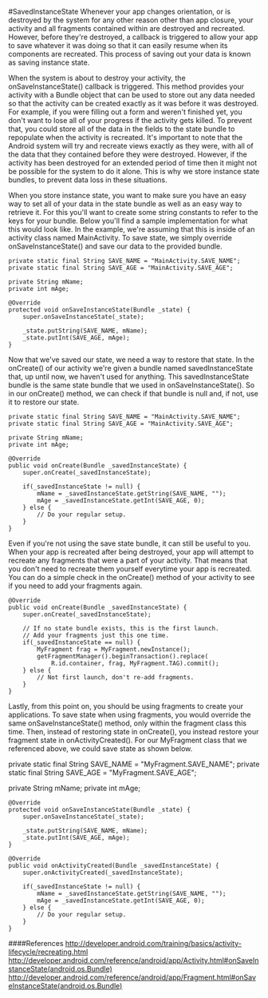 #SavedInstanceState
Whenever your app changes orientation, or is destroyed by the system for any other reason other than app closure, your activity and all fragments contained within are destroyed and recreated. However, before they're destroyed, a callback is triggered to allow your app to save whatever it was doing so that it can easily resume when its components are recreated. This process of saving out your data is known as saving instance state.

When the system is about to destroy your activity, the onSaveInstanceState() callback is triggered. This method provides your activity with a Bundle object that can be used to store out any data needed so that the activity can be created exactly as it was before it was destroyed. For example, if you were filling out a form and weren't finished yet, you don't want to lose all of your progress if the activity gets killed. To prevent that, you could store all of the data in the fields to the state bundle to repopulate when the activity is recreated. It's important to note that the Android system will try and recreate views exactly as they were, with all of the data that they contained before they were destroyed. However, if the activity has been destroyed for an extended period of time then it might not be possible for the system to do it alone. This is why we store instance state bundles, to prevent data loss in these situations.

When you store instance state, you want to make sure you have an easy way to set all of your data in the state bundle as well as an easy way to retrieve it. For this you'll want to create some string constants to refer to the keys for your bundle. Below you'll find a sample implementation for what this would look like. In the example, we're assuming that this is inside of an activity class named MainActivity. To save state, we simply override onSaveInstanceState() and save our data to the provided bundle.

```
private static final String SAVE_NAME = "MainActivity.SAVE_NAME";
private static final String SAVE_AGE = "MainActivity.SAVE_AGE";
  
private String mName;
private int mAge;
 
@Override
protected void onSaveInstanceState(Bundle _state) {
	super.onSaveInstanceState(_state);
 
	_state.putString(SAVE_NAME, mName);
	_state.putInt(SAVE_AGE, mAge);
}
```

Now that we've saved our state, we need a way to restore that state. In the onCreate() of our activity we're given a bundle named savedInstanceState that, up until now, we haven't used for anything. This savedInstanceState bundle is the same state bundle that we used in onSaveInstanceState(). So in our onCreate() method, we can check if that bundle is null and, if not, use it to restore our state.

```
private static final String SAVE_NAME = "MainActivity.SAVE_NAME";
private static final String SAVE_AGE = "MainActivity.SAVE_AGE";
  
private String mName;
private int mAge;
 
@Override
public void onCreate(Bundle _savedInstanceState) {
	super.onCreate(_savedInstanceState);
 
	if(_savedInstanceState != null) {
		mName = _savedInstanceState.getString(SAVE_NAME, "");
		mAge = _savedInstanceState.getInt(SAVE_AGE, 0);
	} else {
		// Do your regular setup.
	}
}
```

Even if you're not using the save state bundle, it can still be useful to you. When your app is recreated after being destroyed, your app will attempt to recreate any fragments that were a part of your activity. That means that you don't need to recreate them yourself everytime your app is recreated. You can do a simple check in the onCreate() method of your activity to see if you need to add your fragments again.

```
@Override
public void onCreate(Bundle _savedInstanceState) {
	super.onCreate(_savedInstanceState);
 
	// If no state bundle exists, this is the first launch.
	// Add your fragments just this one time.
	if(_savedInstanceState == null) {
		MyFragment frag = MyFragment.newInstance();
		getFragmentManager().beginTransaction().replace(
			R.id.container, frag, MyFragment.TAG).commit();
	} else {
		// Not first launch, don't re-add fragments.
	}
}
```

Lastly, from this point on, you should be using fragments to create your applications. To save state when using fragments, you would override the same onSaveInstanceState() method, only within the fragment class this time. Then, instead of restoring state in onCreate(), you instead restore your fragment state in onActivityCreated(). For our MyFragment class that we referenced above, we could save state as shown below.

private static final String SAVE_NAME = "MyFragment.SAVE_NAME";
private static final String SAVE_AGE = "MyFragment.SAVE_AGE";
  
private String mName;
private int mAge;

```
@Override
protected void onSaveInstanceState(Bundle _state) {
	super.onSaveInstanceState(_state);
 
	_state.putString(SAVE_NAME, mName);
	_state.putInt(SAVE_AGE, mAge);
}
 
@Override
public void onActivityCreated(Bundle _savedInstanceState) {
	super.onActivityCreated(_savedInstanceState);
 
	if(_savedInstanceState != null) {
		mName = _savedInstanceState.getString(SAVE_NAME, "");
		mAge = _savedInstanceState.getInt(SAVE_AGE, 0);
	} else {
		// Do your regular setup.
	}
}
```

####References
http://developer.android.com/training/basics/activity-lifecycle/recreating.html
http://developer.android.com/reference/android/app/Activity.html#onSaveInstanceState(android.os.Bundle)
http://developer.android.com/reference/android/app/Fragment.html#onSaveInstanceState(android.os.Bundle)